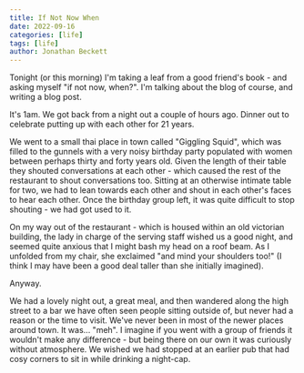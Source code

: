 ```yaml
---
title: If Not Now When
date: 2022-09-16
categories: [life]
tags: [life]
author: Jonathan Beckett
---
```


Tonight (or this morning) I'm taking a leaf from a good friend's book - and asking myself "if not now, when?". I'm talking about the blog of course, and writing a blog post.

It's 1am. We got back from a night out a couple of hours ago. Dinner out to celebrate putting up with each other for 21 years.

We went to a small thai place in town called "Giggling Squid", which was filled to the gunnels with a very noisy birthday party populated with women between perhaps thirty and forty years old. Given the length of their table they shouted conversations at each other - which caused the rest of the restaurant to shout conversations too. Sitting at an otherwise intimate table for two, we had to lean towards each other and shout in each other's faces to hear each other. Once the birthday group left, it was quite difficult to stop shouting - we had got used to it.

On my way out of the restaurant - which is housed within an old victorian building, the lady in charge of the serving staff wished us a good night, and seemed quite anxious that I might bash my head on a roof beam. As I unfolded from my chair, she exclaimed "and mind your shoulders too!" (I think I may have been a good deal taller than she initially imagined).

Anyway.

We had a lovely night out, a great meal, and then wandered along the high street to a bar we have often seen people sitting outside of, but never had a reason or the time to visit. We've never been in most of the newer places around town. It was... "meh". I imagine if you went with a group of friends it wouldn't make any difference - but being there on our own it was curiously without atmosphere. We wished we had stopped at an earlier pub that had cosy corners to sit in while drinking a night-cap.